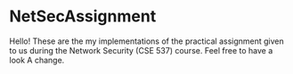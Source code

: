 # NetSecAssignment
Hello!
These are the my implementations of the practical assignment given to us during the Network Security (CSE 537) course.
Feel free to have a look
A change. 
